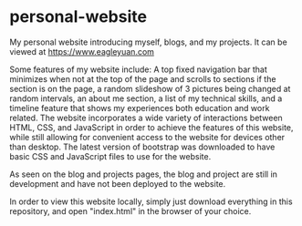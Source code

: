 # personal-website
My personal website introducing myself, blogs, and my projects. It can be viewed at https://www.eagleyuan.com

Some features of my website include: A top fixed navigation bar that minimizes when not at the top of the page and scrolls to sections if the section is on the page, a random slideshow of 3 pictures being changed at random intervals, an about me section, a list of my technical skills, and a timeline feature that shows my experiences both education and work related. The website incorporates a wide variety of interactions between HTML, CSS, and JavaScript in order to achieve the features of this website, while still allowing for convenient access to the website for devices other than desktop. The latest version of bootstrap was downloaded to have basic CSS and JavaScript files to use for the website.

As seen on the blog and projects pages, the blog and project are still in development and have not been deployed to the website.

In order to view this website locally, simply just download everything in this repository, and open "index.html" in the browser of your choice.
